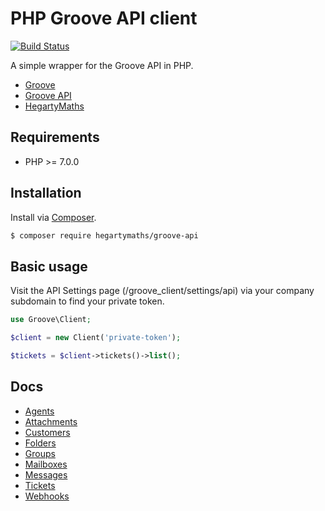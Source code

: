 PHP Groove API client
=====================

[![Build Status](https://img.shields.io/travis/HegartyMaths/php-groove-api.svg?branch=master&style=flat-square)](https://travis-ci.org/HegartyMaths/php-groove-api) 

A simple wrapper for the Groove API in PHP.

* [Groove](https://www.groovehq.com)
* [Groove API](https://www.groovehq.com/docs)
* [HegartyMaths](https://hegartymaths.com)

## Requirements

 - PHP >= 7.0.0

## Installation

Install via [Composer](http://getcomposer.org).

```bash
$ composer require hegartymaths/groove-api
```

## Basic usage

Visit the API Settings page (/groove_client/settings/api) via your company subdomain to find your private token.

```php
use Groove\Client;

$client = new Client('private-token');

$tickets = $client->tickets()->list();
```

## Docs
 - [Agents](https://github.com/HegartyMaths/php-groove-api/blob/master/docs/Agents.md)
 - [Attachments](https://github.com/HegartyMaths/php-groove-api/blob/master/docs/Attachments.md)
 - [Customers](https://github.com/HegartyMaths/php-groove-api/blob/master/docs/Customers.md)
 - [Folders](https://github.com/HegartyMaths/php-groove-api/blob/master/docs/Folders.md)
 - [Groups](https://github.com/HegartyMaths/php-groove-api/blob/master/docs/Groups.md)
 - [Mailboxes](https://github.com/HegartyMaths/php-groove-api/blob/master/docs/Mailboxes.md)
 - [Messages](https://github.com/HegartyMaths/php-groove-api/blob/master/docs/Messages.md)
 - [Tickets](https://github.com/HegartyMaths/php-groove-api/blob/master/docs/Tickets.md)
 - [Webhooks](https://github.com/HegartyMaths/php-groove-api/blob/master/docs/Webhooks.md)
 